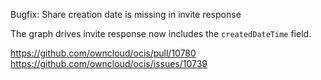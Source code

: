 Bugfix: Share creation date is missing in invite response

The graph drives invite response now includes the `createdDateTime` field.

https://github.com/owncloud/ocis/pull/10780  
https://github.com/owncloud/ocis/issues/10739
